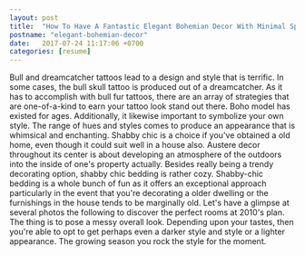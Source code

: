 ```yaml
---
layout: post
title:  "How To Have A Fantastic Elegant Bohemian Decor With Minimal Spending"
postname: "elegant-bohemian-decor"
date:   2017-07-24 11:17:06 +0700
categories: [resume]
---
```

Bull and dreamcatcher tattoos lead to a design and style that is terrific. In some cases, the bull skull tattoo is produced out of a dreamcatcher. As it has to accomplish with bull fur tattoos, there are an array of strategies that are one-of-a-kind to earn your tattoo look stand out there. Boho model has existed for ages. Additionally, it likewise important to symbolize your own style. The range of hues and styles comes to produce an appearance that is whimsical and enchanting. Shabby chic is a choice if you've obtained a old home, even though it could suit well in a house also. Austere decor throughout its center is about developing an atmosphere of the outdoors into the inside of one's property actually. Besides really being a trendy decorating option, shabby chic bedding is rather cozy. Shabby-chic bedding is a whole bunch of fun as it offers an exceptional approach particularly in the event that you're decorating a older dwelling or the furnishings in the house tends to be marginally old. Let's have a glimpse at several photos the following to discover the perfect rooms at 2010's plan. The thing is to pose a messy overall look. Depending upon your tastes, then you're able to opt to get perhaps even a darker style and style or a lighter appearance. The growing season you rock the style for the moment.
